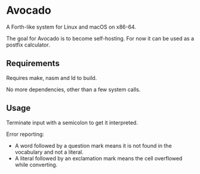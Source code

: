 # Avocado
A Forth-like system for Linux and macOS on x86-64.

The goal for Avocado is to become self-hosting. For now it can be used as a postfix calculator.

## Requirements

Requires make, nasm and ld to build.

No more dependencies, other than a few system calls.

## Usage

Terminate input with a semicolon to get it interpreted.

Error reporting:
* A word followed by a question mark means it is not found in the vocabulary and not a literal.
* A literal followed by an exclamation mark means the cell overflowed while converting.
